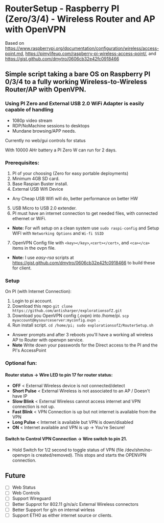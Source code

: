 # RouterSetup - Raspberry PI (Zero/3/4) - Wireless Router and AP with OpenVPN

Based on https://www.raspberrypi.org/documentation/configuration/wireless/access-point.md,
         https://pimylifeup.com/raspberry-pi-wireless-access-point/,
     and https://gist.github.com/dmytro/0606cb32e42fc0918466


## Simple script taking a bare OS on Raspberry PI 0/3/4 to a fully working Wireless-to-Wireless Router/AP with OpenVPN.

### Using PI Zero and External USB 2.0 WiFi Adapter is easily capable of handling
 - 1080p video stream
 - RDP/NoMachine sessions to desktops
 - Mundane browsing/APP needs.

Currently no web/gui controls for status

With 10000 AHr battery a PI Zero W can run for 2 days.

### Prerequisites:
1. PI of your choosing (Zero for easy portable deployments)
2. Minimum 4GB SD card.
3. Base Raspian Buster install.
4. External USB Wifi Device
 - Any Cheap USB Wifi will do, better performance on better HW
5. USB Micro to USB 2.0 extender.
6. PI must have an internet connection to get needed files, with connected ethernet or WiFi.
  - __Note:__ For wifi setup on a clean system use ```sudo raspi-config``` and Setup WIFI with ```Networking Options``` and ```Wi-fi SSID```
7. OpenVPN Config file with ```<key></key>```,```<cert></cert>```, and ```<ca></ca>``` items in the ovpn file.
 - __Note:__ I use *easy-rsa* scripts at https://gist.github.com/dmytro/0606cb32e42fc0918466 to build these for client.

### Setup
On PI (with Internet Connection):
1. Login to pi account.
2. Download this repo ```git clone https://github.com/antisharper/explorationsofZ.git```
3. Download you OpenVPN config (.ovpn) into /home/pi. ```scp myaccount@mysourceserver:myconfig.ovpn .```
4. Run install script. ```cd /home/pi; sudo explorationsofZ/RouterSetup.sh```  
- Answer prompts and after 3 reboots you'll have a working all wireless AP to Router with openvpn service.
- __Note__ Write down your passwords for the Direct access to the PI and the PI's AccessPoint

### Optional fun:
####  Router status -> Wire LED to pin 17 for router status:
- **OFF**         < External Wireless device is not connected/detect
- **Short Pulse** < External Wireless is not associated to an AP / Doesn't have IP
- **Slow Blink**  < External Wireless cannot access internet and VPN connection is not up.
- **Fast Blink**  < VPN Connection is up but not internet is available from the VPN
- **Long Pulse**  < Internet is available but VPN is down/disabled
- **ON**          < Internet available and VPN is up -> You're Secure!

#### Switch to Control VPN Connection -> Wire switch to pin 21.
- Hold Switch for 1/2 second to toggle status of VPN (file /dev/shm/no-openvpn is created/removed). This stops and starts the OPENVPN connection.

## Future
- [ ] Web Status
- [ ] Web Controls
- [ ] Support Wireguard
- [ ] Better Supprot for 802.11 g/n/a/c External Wireless connectors
- [ ] Better Support for g/n on internal wirless
- [ ] Support ETH0 as either internet source or clients.

